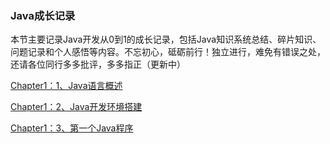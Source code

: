 ### Java成长记录

本节主要记录Java开发从0到1的成长记录，包括Java知识系统总结、碎片知识、问题记录和个人感悟等内容。不忘初心，砥砺前行！独立进行，难免有错误之处，还请各位同行多多批评，多多指正（更新中）

[Chapter1：1、Java语言概述](https://github.com/wmhou/java_blog/blob/master/JavaSE/Chapter1%20%E6%A6%82%E8%BF%B0/1%E3%80%81Java%E8%AF%AD%E8%A8%80%E6%A6%82%E8%BF%B0.md)

[Chapter1：2、Java开发环境搭建](https://github.com/wmhou/java_blog/blob/master/JavaSE/Chapter1%20%E6%A6%82%E8%BF%B0/2%E3%80%81Java%E5%BC%80%E5%8F%91%E7%8E%AF%E5%A2%83%E6%90%AD%E5%BB%BA.md)

[Chapter1：3、第一个Java程序](https://github.com/wmhou/java_blog/blob/master/JavaSE/Chapter1%20%E6%A6%82%E8%BF%B0/3%E3%80%81%E7%AC%AC%E4%B8%80%E4%B8%AAJava%E7%A8%8B%E5%BA%8F.md)

